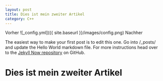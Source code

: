 ```yaml
---
layout: post
title: Dies ist mein zweiter Artikel
category: C++
---
```


Vorher
![_config.yml]({{ site.baseurl }}/images/config.png)
Nachher

The easiest way to make your first post is to edit this one. Go into /_posts/ and update the Hello World markdown file. For more instructions head over to the [Jekyll Now repository](https://github.com/barryclark/jekyll-now) on GitHub.

# Dies ist mein zweiter Artikel
